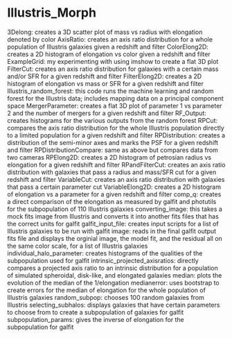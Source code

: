 # Illustris_Morph

3Delong: creates a 3D scatter plot of mass vs radius with elongation denoted by color
AxisRatio: creates an axis ratio distribution for a whole population of Illustris galaxies given a redshift and filter
ColorElong2D: creates a 2D histogram of elongation vs color given a redshift and filter
ExampleGrid: my experimenting with using imshow to create a flat 3D plot
FilterCut: creates an axis ratio distribution for galaxies with a certain mass and/or SFR for a given redshift and filter
FilterElong2D: creates a 2D histogram of elongation vs mass or SFR for a given redshift and filter
Illustris_random_forest: this code runs the machine learning and random forest for the Illustris data; includes mapping data on a principal component space
MergerParameter: creates a flat 3D plot of parameter 1 vs parameter 2 and the number of mergers for a given redshift and filter
RF_Output: creates histograms for the various outputs from the random forest
RPCut: compares the axis ratio distribution for the whole Illustris population directly to a limited population for a given redshift and filter
RPDistribution: creates a distribution of the semi-minor axes and marks the PSF for a given redshift and filter
RPDistributionCompare: same as above but compares data from two cameras 
RPElong2D: creates a 2D histogram of petrosian radius vs elongation for a given redshift and filter
RPandFilterCut: creates an axis ratio distribution with galaxies that pass a radius and mass/SFR cut for a given redshift and filter
VariableCut: creates an axis ratio distribution with galaxies that pass a certain parameter cut
VariableElong2D: creates a 2D histogram of elongation vs a parameter for a given redshift and filter
comp_q: creates a direct comparison of the elongation as measured by galfit and photutils for the subpopulation of 110 Illustris galaxies
converting_image: this takes a mock fits image from Illustris and converts it into another fits files that has the correct units for galfit
galfit_input_file: creates input scripts for a list of Illustris galaxies to be run with galfit
image: reads in the final galfit output fits file and displays the orginial image, the model fit, and the residual all on the same color scale, for a list of Illustris galaxies
individual_halo_parameter: creates histograms of the qualities of the subpopulation used for galfit
intrinsic_projected_axisratios: directly compares a projected axis ratio to an intrinsic distribution for a population of simulated spheroidal, disk-like, and elongated galaxies
median: plots the evolution of the median of the 1/elongation
medianerror: uses bootstrap to create errors for the median of elongation for the whole population of Illustris galaxies
random_subpop: chooses 100 random galaxies from Illustris
selecting_subhalos: displays galaxies that have certain parameters to choose from to create a subpopulation of galaxies for galfit
subpopulation_params: gives the inverse of elongation for the subpopulation for galfit
